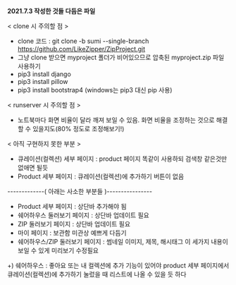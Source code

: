 **2021.7.3 작성한 것들 다듬은 파일**

< clone 시 주의할 점 >
- clone 코드 : git clone -b sumi --single-branch https://github.com/LikeZipper/ZipProject.git
- 그냥 clone 받으면 myproject 폴더가 비어있으므로 압축된 myproject.zip 파일 사용하기
- pip3 install django
- pip3 install pillow
- pip3 install bootstrap4
(windows는 pip3 대신 pip 사용)

< runserver 시 주의할 점 >
- 노트북마다 화면 비율이 달라 깨져 보일 수 있음. 화면 비율을 조정하는 것으로 해결할 수 있을지도(80% 정도로 조정해보기!)

< 아직 구현하지 못한 부분 >
- 큐레이션(컬렉션) 세부 페이지 : product 페이지 똑같이 사용하되 검색창 같은것만 없애면 될듯
- Product 세부 페이지 : 큐레이션(컬렉션)에 추가하기 버튼이 없음

-------------( 아래는 사소한 부분들 )----------------
- Product 세부 페이지 : 상단바 추가해야 됨
- 쉐어하우스 둘러보기 페이지 : 상단바 업데이트 필요
- ZIP 둘러보기 페이지 : 상단바 업데이트 필요
- 마이 페이지 : 보관함 미관상 예쁘게 다듬기
- 쉐어하우스/ZIP 둘러보기 페이지 : 썸네일 이미지, 제목, 해시태그 이 세가지 내용이 보일 수 있게 미리보기 수정필요

+) 쉐어하우스 : 좋아요 또는 내 컬렉션에 추가 기능이 있어야 product 세부 페이지에서 큐레이션(컬렉션)에 추가하기 눌렀을 때 리스트에 나올 수 있을 듯 하다
